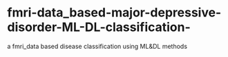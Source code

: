 # fmri-data_based-major-depressive-disorder-ML-DL-classification-
a fmri_data based disease classification  using ML&amp;DL methods
